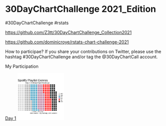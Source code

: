 # 30DayChartChallenge 2021_Edition

#30DayChartChallenge #rstats 

https://github.com/Z3tt/30DayChartChallenge_Collection2021

https://github.com/dominicroye/rstats-chart-challenge-2021

How to participae? If you share your contributions on Twitter, please use the hashtag #30DayChartChallenge and/or tag the @30DayChartCall account.


My Participation

[Day 1](01_part_to_whole.Rmd) 
<img src="https://github.com/ineszz/30DayChartChallenge/blob/main/day1.png" width=30% height=30%>

 